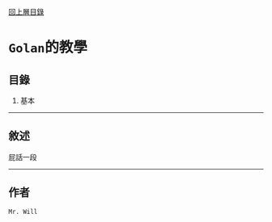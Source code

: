 [回上層目錄](../README.md)

# `Golan`的教學

## **目錄**
01. 基本

---

## **敘述**
屁話一段

---

## **作者**
`Mr. Will`
